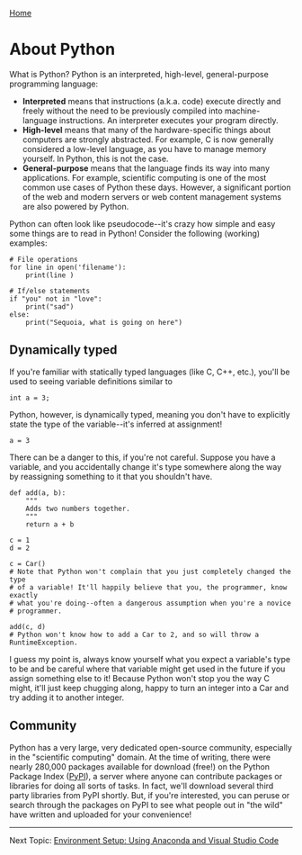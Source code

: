 [Home](README.md)

# About Python

What is Python? Python is an interpreted, high-level, general-purpose
programming language:

* **Interpreted** means that instructions (a.k.a. code) execute directly and
    freely without the need to be previously compiled into machine-language
    instructions. An interpreter executes your program directly.
* **High-level** means that many of the hardware-specific things about
    computers are strongly abstracted. For example, C is now generally
    considered a low-level language, as you have to manage memory yourself. In
    Python, this is not the case.
* **General-purpose** means that the language finds its way into many
    applications. For example, scientific computing is one of the most common
    use cases of Python these days. However, a significant portion of the web
    and modern servers or web content management systems are also powered by
    Python.

Python can often look like pseudocode--it's crazy how simple and easy some
things are to read in Python! Consider the following (working) examples:

```
# File operations
for line in open('filename'): 
    print(line )

# If/else statements
if "you" not in "love":
    print("sad")
else:
    print("Sequoia, what is going on here")
```

## Dynamically typed

If you're familiar with statically typed languages (like C, C++, etc.), you'll
be used to seeing variable definitions similar to

```
int a = 3;
```

Python, however, is dynamically typed, meaning you don't have to explicitly
state the type of the variable--it's inferred at assignment!

```
a = 3
```

There can be a danger to this, if you're not careful. Suppose you have a
variable, and you accidentally change it's type somewhere along the way by
reassigning something to it that you shouldn't have.

```
def add(a, b):
    """
    Adds two numbers together.
    """
    return a + b

c = 1
d = 2

c = Car() 
# Note that Python won't complain that you just completely changed the type
# of a variable! It'll happily believe that you, the programmer, know exactly
# what you're doing--often a dangerous assumption when you're a novice 
# programmer.

add(c, d)
# Python won't know how to add a Car to 2, and so will throw a RuntimeException.
```

I guess my point is, always know yourself what you expect a variable's type to
be and be careful where that variable might get used in the future if you
assign something else to it! Because Python won't stop you the way C might, 
it'll just keep chugging along, happy to turn an integer into a Car and try
adding it to another integer.

## Community

Python has a very large, very dedicated open-source community, especially in
the "scientific computing" domain. At the time of writing, there were nearly
280,000 packages available for download (free!) on the Python Package Index
([PyPI](https://pypi.org/)), a server where anyone can contribute packages or
libraries for doing all sorts of tasks. In fact, we'll download several third
party libraries from PyPI shortly. But, if you're interested, you can peruse
or search through the packages on PyPI to see what people out in "the wild" 
have written and uploaded for your convenience!

---

Next Topic: [Environment Setup: Using Anaconda and Visual Studio Code](environment_setup.md)